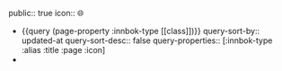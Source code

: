 public:: true
icon:: 🌐

- {{query (page-property :innbok-type [[class]])}}
  query-sort-by:: updated-at
  query-sort-desc:: false
  query-properties:: [:innbok-type :alias :title :page :icon]
-